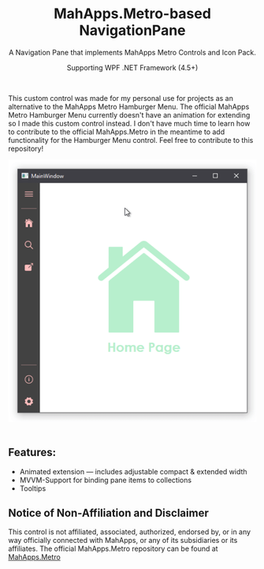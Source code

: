 <div align="center">
    <h1> MahApps.Metro-based NavigationPane </h1>
    <p> A Navigation Pane that implements MahApps Metro Controls and Icon Pack. </p>
    <p> Supporting WPF .NET Framework (4.5+)
</div>

<br/>
<p> This custom control was made for my personal use for projects as an alternative to the MahApps Metro Hamburger Menu. 
    The official MahApps Metro Hamburger Menu currently doesn't have an animation for extending so I made this custom control instead.
    I don't have much time to learn how to contribute to the official MahApps.Metro in the meantime to add functionality for the Hamburger Menu control. 
    Feel free to contribute to this repository!
</p>

<div align="center">
    <img src="Resources/Sample_DWNavigationPane.gif" alt="Sample DWNavigationPane"/>
</div>

<br/>
<h2> Features: </h2>
<ul>
    <li> Animated extension  —  includes adjustable compact & extended width </li>
    <li> MVVM-Support for binding pane items to collections </li>
    <li> Tooltips </li>
</ul>

<h2> Notice of Non-Affiliation and Disclaimer </h2>
<p> 
    This control is not affiliated, associated, authorized, endorsed by, or in any way officially connected with MahApps, or any of its subsidiaries or its affiliates. 
    The official MahApps.Metro repository can be found at
    <a href="https://github.com/MahApps/MahApps.Metro">
        MahApps.Metro
    </a>
</p>
